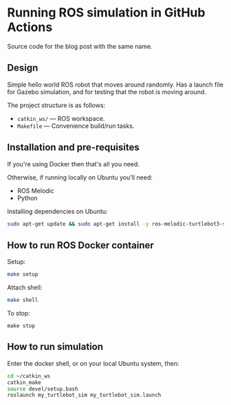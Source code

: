# Running ROS simulation in GitHub Actions

Source code for the blog post with the same name.

## Design

Simple hello world ROS robot that moves around randomly. Has a launch file for Gazebo simulation, and for testing that the robot is moving around.

The project structure is as follows:

- `catkin_ws/` — ROS workspace.
- `Makefile` — Convenience build/run tasks.

## Installation and pre-requisites

If you're using Docker then that's all you need.

Otherwise, if running locally on Ubuntu you'll need:

- ROS Melodic
- Python

Installing dependencies on Ubuntu:

```sh
sudo apt-get update && sudo apt-get install -y ros-melodic-turtlebot3-simulations
```

## How to run ROS Docker container

Setup:

```sh
make setup
```

Attach shell:

```sh
make shell
```

To stop:

```
make stop
```

## How to run simulation

Enter the docker shell, or on your local Ubuntu system, then:

```sh
cd ~/catkin_ws
catkin_make
source devel/setup.bash
roslaunch my_turtlebot_sim my_turtlebot_sim.launch
```


